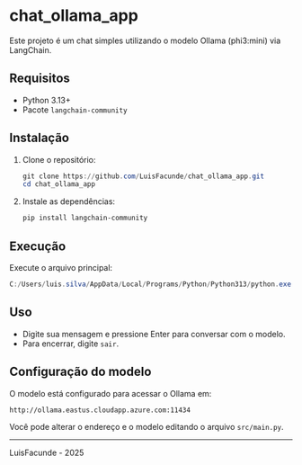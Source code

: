 # chat_ollama_app

Este projeto é um chat simples utilizando o modelo Ollama (phi3:mini) via LangChain.

## Requisitos
- Python 3.13+
- Pacote `langchain-community`

## Instalação

1. Clone o repositório:
	```powershell
	git clone https://github.com/LuisFacunde/chat_ollama_app.git
	cd chat_ollama_app
	```

2. Instale as dependências:
	```powershell
	pip install langchain-community
	```

## Execução

Execute o arquivo principal:
```powershell
C:/Users/luis.silva/AppData/Local/Programs/Python/Python313/python.exe src/main.py
```

## Uso
- Digite sua mensagem e pressione Enter para conversar com o modelo.
- Para encerrar, digite `sair`.

## Configuração do modelo
O modelo está configurado para acessar o Ollama em:
```
http://ollama.eastus.cloudapp.azure.com:11434
```

Você pode alterar o endereço e o modelo editando o arquivo `src/main.py`.

---

LuisFacunde - 2025
